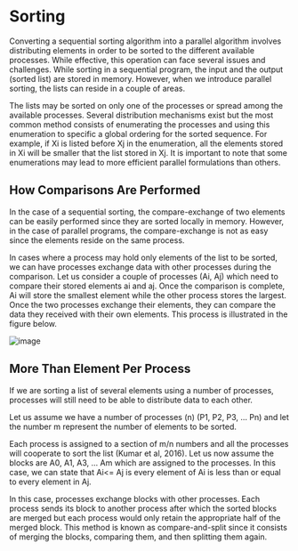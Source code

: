 # Sorting

Converting a sequential sorting algorithm into a parallel algorithm involves distributing elements in order to be sorted to the different available processes. While effective, this operation can face several issues and challenges. While sorting in a sequential program, the input and the output (sorted list) are stored in memory. However, when we introduce parallel sorting, the lists can reside in a couple of areas.

The lists may be sorted on only one of the processes or spread among the available processes. Several distribution mechanisms exist but the most common method consists of enumerating the processes and using this enumeration to specific a global ordering for the sorted sequence. For example, if Xi is listed before Xj in the enumeration, all the elements stored in Xi will be smaller that the list stored in Xj. It is important to note that some enumerations may lead to more efficient parallel formulations than others.

## How Comparisons Are Performed

In the case of a sequential sorting, the compare-exchange of two elements can be easily performed since they are sorted locally in memory. However, in the case of parallel programs, the compare-exchange is not as easy since the elements reside on the same process.

In cases where a process may hold only elements of the list to be sorted, we can have processes exchange data with other processes during the comparison. Let us consider a couple of processes (Ai, Aj) which need to compare their stored elements ai and aj. Once the comparison is complete, Ai will store the smallest element while the other process stores the largest. Once the two processes exchange their elements, they can compare the data they received with their own elements. This process is illustrated in the figure below.

![image](https://user-images.githubusercontent.com/73081144/173257277-d73e7744-3c18-4acb-87b9-eab1819ea07d.png)

## More Than Element Per Process

If we are sorting a list of several elements using a number of processes, processes will still need to be able to distribute data to each other.

Let us assume we have a number of processes (n) (P1, P2, P3, … Pn) and let the number m represent the number of elements to be sorted.

Each process is assigned to a section of m/n numbers and all the processes will cooperate to sort the list (Kumar et al, 2016). Let us now assume the blocks are A0, A1, A3, … Am which are assigned to the processes. In this case, we can state that Ai<= Aj is every element of Ai is less than or equal to every element in Aj.

In this case, processes exchange blocks with other processes. Each process sends its block to another process after which the sorted blocks are merged but each process would only retain the appropriate half of the merged block. This method is known as compare-and-split since it consists of merging the blocks, comparing them, and then splitting them again.
